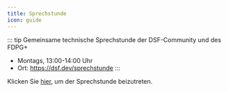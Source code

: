 ```yaml
---
title: Sprechstunde
icon: guide
---
```



<!--<meta http-equiv="refresh" content="0;url=https://audimax.heiconf.uni-heidelberg.de/jxh4-jxx2-tm6c-d37q">-->

::: tip Gemeinsame technische Sprechstunde der DSF-Community und des FDPG+
- Montags, 13:00-14:00 Uhr
- Ort: https://dsf.dev/sprechstunde
:::


Klicken Sie [hier](https://lecture.senfcall.de/sim-ock-1vk-l8o), um der Sprechstunde beizutreten.
